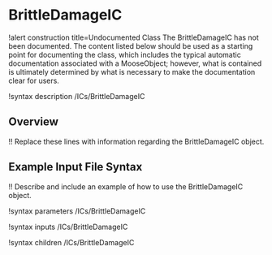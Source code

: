 # BrittleDamageIC

!alert construction title=Undocumented Class
The BrittleDamageIC has not been documented. The content listed below should be used as a starting point for
documenting the class, which includes the typical automatic documentation associated with a
MooseObject; however, what is contained is ultimately determined by what is necessary to make the
documentation clear for users.

!syntax description /ICs/BrittleDamageIC

## Overview

!! Replace these lines with information regarding the BrittleDamageIC object.

## Example Input File Syntax

!! Describe and include an example of how to use the BrittleDamageIC object.

!syntax parameters /ICs/BrittleDamageIC

!syntax inputs /ICs/BrittleDamageIC

!syntax children /ICs/BrittleDamageIC
